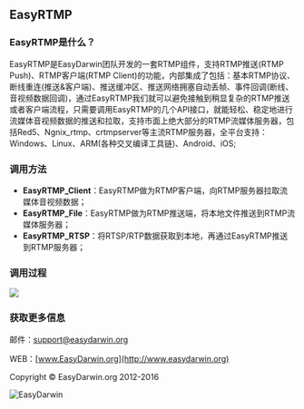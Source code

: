 ## EasyRTMP ##

### **EasyRTMP**是什么？ ###

EasyRTMP是EasyDarwin团队开发的一套RTMP组件，支持RTMP推送(RTMP Push)、RTMP客户端(RTMP Client)的功能，内部集成了包括：基本RTMP协议、断线重连(推送&客户端)、推送缓冲区、推送网络拥塞自动丢帧、事件回调(断线、音视频数据回调)，通过EasyRTMP我们就可以避免接触到稍显复杂的RTMP推送或者客户端流程，只需要调用EasyRTMP的几个API接口，就能轻松、稳定地进行流媒体音视频数据的推送和拉取，支持市面上绝大部分的RTMP流媒体服务器，包括Red5、Ngnix_rtmp、crtmpserver等主流RTMP服务器，全平台支持：Windows、Linux、ARM(各种交叉编译工具链)、Android、iOS;


### 调用方法 ###

- **EasyRTMP_Client**：EasyRTMP做为RTMP客户端，向RTMP服务器拉取流媒体音视频数据；
- **EasyRTMP_File**：EasyRTMP做为RTMP推送端，将本地文件推送到RTMP流媒体服务器；
- **EasyRTMP_RTSP**：将RTSP/RTP数据获取到本地，再通过EasyRTMP推送到RTMP服务器；


### 调用过程 ###
![](http://www.easydarwin.org/skin/easydarwin/images/easyrtmp20150908.png)


### 获取更多信息 ###

邮件：[support@easydarwin.org](mailto:support@easydarwin.org) 

WEB：[www.EasyDarwin.org](http://www.easydarwin.org)

Copyright &copy; EasyDarwin.org 2012-2016

![EasyDarwin](http://www.easydarwin.org/skin/easydarwin/images/wx_qrcode.jpg)
